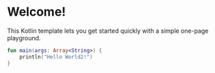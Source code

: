 # Welcome!

This Kotlin template lets you get started quickly with a simple one-page playground.

```kotlin runnable
fun main(args: Array<String>) {
    println("Hello World2!")
}
```
